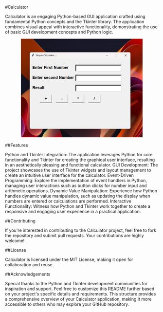 #Calculator

Calculator is an engaging Python-based GUI application crafted using fundamental Python concepts and the Tkinter library. The application combines visual appeal with interactive functionality, demonstrating the use of basic GUI development concepts and Python logic.
<p align="center"><img src="./img.png" width="400" alt="Calculator Interface"></p>

##Features

Python and Tkinter Integration: The application leverages Python for core functionality and Tkinter for creating the graphical user interface, resulting in an aesthetically pleasing and functional calculator.
GUI Development: The project showcases the use of Tkinter widgets and layout management to create an intuitive user interface for the calculator.
Event-Driven Programming: Explore the implementation of event handlers in Python, managing user interactions such as button clicks for number input and arithmetic operations.
Dynamic Value Manipulation: Experience how Python handles dynamic value manipulation, such as updating the display when numbers are entered or calculations are performed.
Interactive Functionality: Witness how Python and Tkinter work together to create a responsive and engaging user experience in a practical application.

##Contributing

If you're interested in contributing to the Calculator project, feel free to fork the repository and submit pull requests. Your contributions are highly welcome!

##License

Calculator is licensed under the MIT License, making it open for collaboration and reuse.

##Acknowledgements

Special thanks to the Python and Tkinter development communities for inspiration and support.
Feel free to customize this README further based on your project's specific details and requirements. This structure provides a comprehensive overview of your Calculator application, making it more accessible to others who may explore your GitHub repository.
